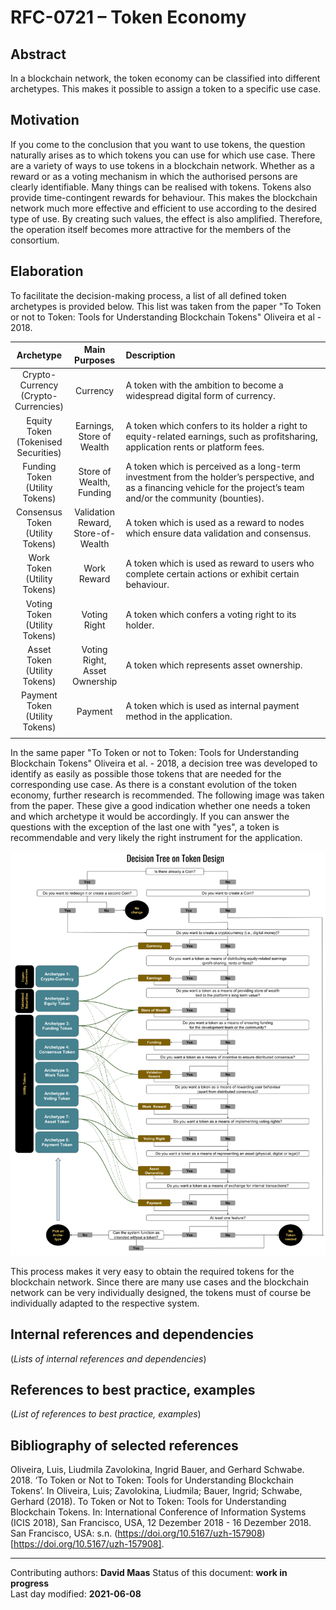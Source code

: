 # RFC-0721 – Token Economy

## Abstract

In a blockchain network, the token economy can be classified into different archetypes. This makes it possible to assign a token to a specific use case.
    
## Motivation

If you come to the conclusion that you want to use tokens, the question naturally arises as to which tokens you can use for which use case. There are a variety of ways to use tokens in a blockchain network. Whether as a reward or as a voting mechanism in which the authorised persons are clearly identifiable. Many things can be realised with tokens. Tokens also provide time-contingent rewards for behaviour. This makes the blockchain network much more effective and efficient to use according to the desired type of use. By creating such values, the effect is also amplified. Therefore, the operation itself becomes more attractive for the members of the consortium. 
    
## Elaboration

To facilitate the decision-making process, a list of all defined token archetypes is provided below. This list was taken from the paper "To Token or not to Token: Tools for Understanding Blockchain Tokens" Oliveira et al - 2018.

|                    Archetype                   	|               Main<br>Purposes               	| Description                                                                                                                                                            	|
|:----------------------------------------------:	|:--------------------------------------------:	|:------------------------------------------------------------------------------------------------------------------------------------------------------------------------	|
| Crypto-<br>Currency<br>(Crypto-<br>Currencies) 	|                   Currency                   	| A token with the ambition to become a widespread digital form of currency.                                                                                             	|
|  Equity<br>Token<br>(Tokenised <br>Securities) 	|        Earnings,<br>Store of<br>Wealth       	| A token which confers to its holder a right to equity-related earnings, such as profitsharing, application rents or platform fees.                                     	|
|    Funding<br>Token<br>(Utility <br>Tokens)    	|        Store of<br>Wealth,<br>Funding        	| A token which is perceived as a long-term investment from the holder’s perspective, and as a financing vehicle for the project’s team and/or the community (bounties). 	|
|   Consensus<br>Token<br>(Utility <br>Tokens)   	| Validation<br>Reward,<br>Store-of-<br>Wealth 	| A token which is used as a reward to nodes which ensure data validation and consensus.                                                                                 	|
|      Work<br>Token<br>(Utility <br>Tokens)     	|                Work<br>Reward                	| A token which is used as reward to users who complete certain actions or exhibit certain behaviour.                                                                    	|
|     Voting<br>Token<br>(Utility <br>Tokens)    	|                Voting<br>Right               	| A token which confers a voting right to its holder.                                                                                                                    	|
|     Asset<br>Token<br>(Utility <br>Tokens)     	|    Voting<br>Right,<br>Asset<br>Ownership    	| A token which represents asset ownership.                                                                                                                              	|
|    Payment<br>Token<br>(Utility <br>Tokens)    	|                    Payment                   	| A token which is used as internal payment method in the application.                                                                                                   	|
|                                                	|                                              	|                                                                                                                                                                        	|                                                                                                                                                                          	|

In the same paper "To Token or not to Token: Tools for Understanding Blockchain Tokens" Oliveira et al. - 2018, a decision tree was developed to identify as easily as possible those tokens that are needed for the corresponding use case. As there is a constant evolution of the token economy, further research is recommended. The following image was taken from the paper. These give a good indication whether one needs a token and which archetype it would be accordingly. If you can answer the questions with the exception of the last one with "yes", a token is recommendable and very likely the right instrument for the application.

![Decision Tree on Token Design](https://raw.githubusercontent.com/internet-sicherheit/eBGF/main/overrides/assets/Decision_Tree_on_Token_Design.png)

This process makes it very easy to obtain the required tokens for the blockchain network. Since there are many use cases and the blockchain network can be very individually designed, the tokens must of course be individually adapted to the respective system.
    
## Internal references and dependencies

(*Lists of internal references and dependencies*)  
    
## References to best practice, examples  

(*List of references to best practice, examples*)

## Bibliography of selected references

Oliveira, Luis, Liudmila Zavolokina, Ingrid Bauer, and Gerhard Schwabe. 2018. ‘To Token or Not to Token: Tools for Understanding Blockchain Tokens’. In Oliveira, Luis; Zavolokina, Liudmila; Bauer, Ingrid; Schwabe, Gerhard  (2018). To Token or Not to Token: Tools for Understanding Blockchain Tokens.  In: International Conference of Information Systems (ICIS 2018), San Francisco, USA, 12 Dezember 2018 - 16 Dezember 2018. San Francisco, USA: s.n. (https://doi.org/10.5167/uzh-157908)[https://doi.org/10.5167/uzh-157908].


________

Contributing authors: **David Maas**
Status of this document: **work in progress**  
Last day modified: **2021-06-08**